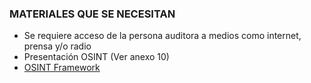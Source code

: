 ### MATERIALES QUE SE NECESITAN
* Se requiere acceso de la persona auditora a medios como internet, prensa y/o radio
* Presentación OSINT (Ver anexo 10)
* [OSINT Framework](https://osintframework.com/)


